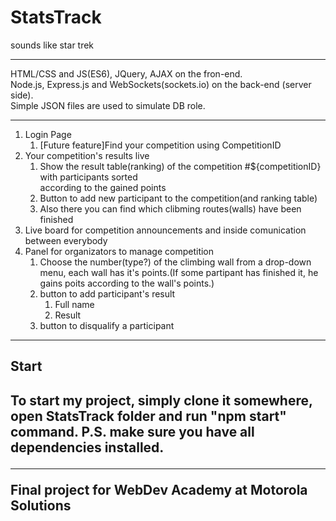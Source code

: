 # StatsTrack 
sounds like star trek 
<hr>
HTML/CSS and JS(ES6), JQuery, AJAX on the fron-end.<br>
Node.js, Express.js and WebSockets(sockets.io) on the back-end (server side).<br>
Simple JSON files are used to simulate DB role.
<hr>

<ol>
    <li>
        Login Page
        <ol>
            <li>
                [Future feature]Find your competition using CompetitionID
            </li>
        </ol>
    </li>
    <li>
        Your competition's results live
        <ol>
            <li>
                Show the result table(ranking) of the competition #${competitionID} with participants sorted <br> according to the gained points
            </li>
            <li>
                Button to add new participant to the competition(and ranking table)
            </li>
            <li>
                Also there you can find which clibming routes(walls) have been finished
            </li>
        </ol>
    </li>
    <li>Live board for competition announcements and inside comunication between everybody
    <li>
        Panel for organizators to manage competition
        <ol>
            <li>
                Choose the number(type?) of the climbing wall from a drop-down menu,
                each wall has it's points.(If some partipant has finished it, he gains poits according to
                the wall's points.)
            </li>
            <li>
              button to add participant's result
                <ol>
                    <li>Full name</li>
                    <li>Result</li>
                </ol>
            </li>
             <li>
                 button to disqualify a participant
            </li>
        </ol>
    </li>
</ol>
<hr>
<h2>Start<h2>
To start my project, simply clone it somewhere, open StatsTrack folder and run "npm start" command.
P.S. make sure you have all dependencies installed.
<hr> 
Final project for WebDev Academy at Motorola Solutions
